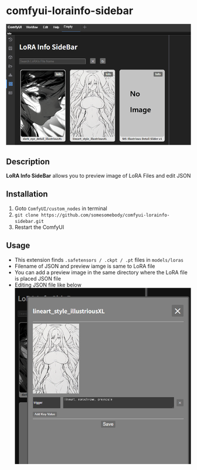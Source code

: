 # comfyui-lorainfo-sidebar

![Preview](readme_img/01.png)

## Description 
**LoRA Info SideBar** allows you to preview image of LoRA Files and edit JSON

## Installation
1. Goto `ComfyUI/custom_nodes` in terminal 
2. `git clone https://github.com/somesomebody/comfyui-lorainfo-sidebar.git`
3. Restart the ComfyUI

## Usage
- This extension finds `.safetensors / .ckpt / .pt` files in `models/loras`
- Filename of JSON and preview iamge is same to LoRA file
- You can add a preview image in the same directory where the LoRA file is placed JSON file 
- Editing JSON file like below
![Preview](readme_img/02.png)